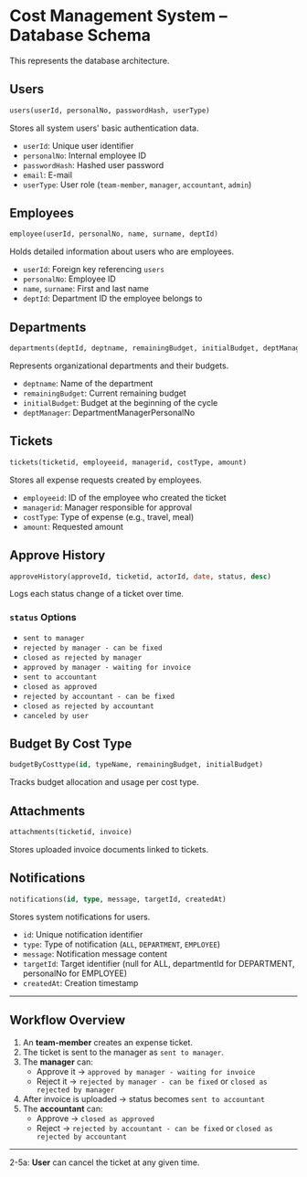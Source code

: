 # Cost Management System – Database Schema

This represents the database architecture.
## Users

```sql
users(userId, personalNo, passwordHash, userType)
```

Stores all system users' basic authentication data.

- `userId`: Unique user identifier  
- `personalNo`: Internal employee ID  
- `passwordHash`: Hashed user password
- `email`: E-mail 
- `userType`: User role (`team-member`, `manager`, `accountant`, `admin`)

## Employees

```sql
employee(userId, personalNo, name, surname, deptId)
```

Holds detailed information about users who are employees.

- `userId`: Foreign key referencing `users`  
- `personalNo`: Employee ID  
- `name`, `surname`: First and last name  
- `deptId`: Department ID the employee belongs to

## Departments

```sql
departments(deptId, deptname, remainingBudget, initialBudget, deptManager)
```

Represents organizational departments and their budgets.

- `deptname`: Name of the department
- `remainingBudget`: Current remaining budget  
- `initialBudget`: Budget at the beginning of the cycle
- `deptManager`: DepartmentManagerPersonalNo

## Tickets

```sql
tickets(ticketid, employeeid, managerid, costType, amount)
```

Stores all expense requests created by employees.

- `employeeid`: ID of the employee who created the ticket  
- `managerid`: Manager responsible for approval  
- `costType`: Type of expense (e.g., travel, meal)  
- `amount`: Requested amount
## Approve History

```sql
approveHistory(approveId, ticketid, actorId, date, status, desc)
```

Logs each status change of a ticket over time.


### `status` Options

- `sent to manager`  
- `rejected by manager - can be fixed`  
- `closed as rejected by manager`  
- `approved by manager - waiting for invoice`  
- `sent to accountant`  
- `closed as approved`  
- `rejected by accountant - can be fixed`  
- `closed as rejected by accountant`  
- `canceled by user`


## Budget By Cost Type

```sql
budgetByCosttype(id, typeName, remainingBudget, initialBudget)
```

Tracks budget allocation and usage per cost type.

## Attachments

```sql
attachments(ticketid, invoice)
```

Stores uploaded invoice documents linked to tickets.

## Notifications

```sql
notifications(id, type, message, targetId, createdAt)
```

Stores system notifications for users.

- `id`: Unique notification identifier
- `type`: Type of notification (`ALL`, `DEPARTMENT`, `EMPLOYEE`)
- `message`: Notification message content
- `targetId`: Target identifier (null for ALL, departmentId for DEPARTMENT, personalNo for EMPLOYEE)
- `createdAt`: Creation timestamp

---

## Workflow Overview

1. An **team-member** creates an expense ticket.  
2. The ticket is sent to the manager as `sent to manager`.  
3. The **manager** can:
   - Approve it → `approved by manager - waiting for invoice`  
   - Reject it → `rejected by manager - can be fixed` or `closed as rejected by manager`  
4. After invoice is uploaded → status becomes `sent to accountant`  
5. The **accountant** can:
   - Approve → `closed as approved`  
   - Reject → `rejected by accountant - can be fixed` or `closed as rejected by accountant`

---
2-5a: **User** can cancel the ticket at any given time.

